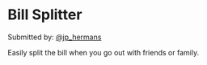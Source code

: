 # Bill Splitter

Submitted by: [@jp_hermans](https://twitter.com/jp_hermans)

Easily split the bill when you go out with friends or family.